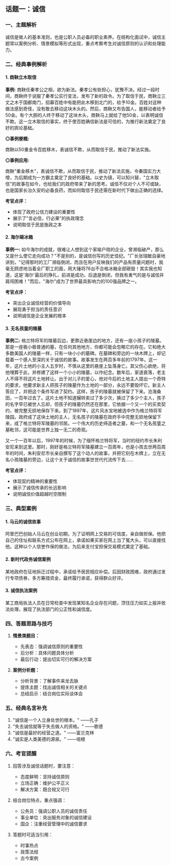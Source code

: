 ## 话题一：诚信

### 一、主题解析

诚信是做人的基本准则，也是公职人员必备的职业素养。在结构化面试中，诚信主题常以案例分析、情景模拟等形式出现，重点考察考生对诚信原则的认识和处理能力。

### 二、经典事例解析

#### 1. 商鞅立木取信

**事例:** 商鞅任秦孝公之相，欲为新法。秦孝公有些担心，犹豫不决。经过一段时间，商鞅终于说服了秦孝公实行变法，发布了新的政令。为了取信于民，商鞅立三丈之木于国都南门，招募百姓中有能把此木移到北门的，给予10金。百姓对这种做法感到奇怪，没有敢去移动这块木头的。然后，商鞅又布告国人，能移动者给予50金。有个大胆的人终于移动了这块木头，商鞅马上就给了他50金，以表明诚信不欺。这一立木取信的事实，终于使百姓确信新法是可信的，为推行新法奠定了良好的舆论基础。

**◎事例梗概:**

商鞅以50重金令百姓移木，表诚信不欺，从而取信于民，推动了新法实施。

**◎事例应用:**

商鞅"重金移木"，表诚信不欺，从而取信于民，推动了新法实施，令秦国实力大增，为后期成为一方霸主奠定了良好的基础。以史为镜，可以知兴替，"立木取信"的故事在如今，也给我们的政府带来了新的思考。诚信不仅对个人不可或缺，也是国家长治久安的必备良药，而如何取信于民还需在新时代下做出正确的选择。

**考官点评：**
- 体现了政府公信力建设的重要性
- 展示了"言必信，行必果"的执政理念
- 说明取信于民是施政之本

#### 2. 海尔砸冰箱

**事例一:** 如今海尔的成就，很难让人想到这个家喻户晓的企业，曾濒临破产，那么又是什么使它走向成功？"不是别的，是诚信创写的历史佳纪。"厂长张瑞敏自豪地讲到，"记得那时的工厂濒临倒闭，而且在用户反映我们的产品有质量问题时，我毫无顾虑地当着全厂职工的面，用大锤将76台不合格冰箱全部砸毁！其实我也知道，这是'海尔'最后的挣扎，前进是成功，后退是倒闭，但我有勇气的是与诚信并肩闯困难！"而后，"海尔"成为了世界最具影响力的100强品牌之一。

**考官点评：**
- 突出企业诚信经营的价值导向
- 展现勇于担当的责任意识
- 说明诚信是企业发展的根本

#### 3. 无名孩童的陵墓

**事例二:** 格兰特将军的陵墓后边，更靠近悬崖边的地方，还有一座小孩子的陵墓。那是一座极小极普通的墓，在任何其他地方，你都可能会忽略它的存在。它和绝大多数美国人的陵墓一样，只有一块小小的墓碑。在墓碑和旁边的一块木牌上，却记载着一个感人至深的关于诚信的故事。故事发生在两百多年前的1797年。这一年，这片土地的小主人五岁时，不慎从这里的悬崖上坠落身亡。其父伤心欲绝，将他埋葬于此，并修建了这样一个小小的陵墓，以作纪念。数年后，家道衰落，老主人不得不将这片土地转让。出于对儿子的爱心，他对今后的土地主人提出一个奇特的要求，他要求新主人把孩子的陵墓作为土地的一部分，永远不要毁坏它。新主人答应了，并把这个条件写进了契约。这样，孩子的陵墓就被保留了下来。沧海桑田，一百年过去了。这片土地不知道辗转卖过了多少次，换过了多少个主人，孩子 的名字早已被世人忘却，但孩子的陵墓仍然还在那里，它依据一个又一个的买卖契约，被完整无损地保存下来。到了1897年，这片风水宝地被选中作为格兰特将军陵园。政府成了这块土地的主人，无名孩子的陵墓在政府手中完整无损地保留下来，成了格兰特将军陵墓的邻居。一个伟大的历史缔造者之墓，和一个无名孩童之墓毗邻，这可能是世界上独一无二的奇观。

又一个一百年以后，1997年的时候，为了缅怀格兰特将军，当时的纽约市长朱利安尼来到这里。那时，刚好是格兰特将军陵墓建立一百周年，也是小孩去世两百周年的时间，朱利安尼市长亲自撰写了这个动人的故事，并把它刻在木牌上，立在无名小孩陵墓的旁边，让这个关于诚信的故事世世代代流传下去……

**考官点评：**
- 体现契约精神的重要性
- 展示了诚信传承的长远影响
- 说明诚信价值超越时空限制

### 三、典型案例

#### 1. 马云的诚信故事
阿里巴巴创始人马云在创业初期，为了证明网上交易的可信度，亲自做担保。他把自己的住址和联系方式公布在网上，承诺如果买家在网上当了冤大头，可以直接找他。这种以个人信誉作保的做法，为后来支付宝担保交易模式奠定了基础。

#### 2. 新时代政务诚信案例
某地政府在征地拆迁过程中，承诺给予居民相应补偿。后因财政困难，政府通过发行专项债券，多方筹措资金，最终履行承诺，获得群众好评。

#### 3. 诚信执法案例
某工商局执法人员在日常检查中发现某知名企业存在问题，顶住压力如实上报并依法处理，展现了执法部门的公正性和诚信度。

### 四、答题思路与技巧

1. **情景类题目：**
   - 先表态：强调诚信原则的重要性
   - 后分析：具体问题具体分析
   - 最后行动：提出切实可行的解决方案

2. **案例分析题：**
   - 分析背景：了解事件来龙去脉
   - 提炼主题：找出诚信相关的关键点
   - 总结启示：结合岗位实际谈体会

### 五、经典名言补充

1. "诚信是一个人立身处世的根本。" ——孔子
2. "失去诚信就等于失去做人的资格。" ——歌德
3. "诚信是最好的经营之道。" ——富兰克林
4. "诚实是人类美德的源泉。" ——培根

### 六、考官提醒

1. 回答涉及诚信话题时，要注意：
   - 态度鲜明：坚持诚信原则
   - 立场正确：维护公平正义
   - 解决方案：既合规又可行

2. 结合岗位特点，重点强调：
   - 公务员：强调公职人员的诚信责任
   - 事业单位：突出服务对象的诚信建设
   - 国企：注重经营管理中的诚信要求

3. 答题时可适当引用：
   - 时事热点
   - 政策法规
   - 古今案例
